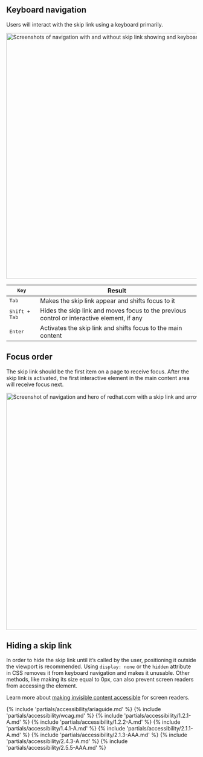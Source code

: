 ## Keyboard navigation

Users will interact with the skip link using a keyboard primarily.

<uxdot-example width-adjustment="870px">
  <img src="../skip-link-keyboard-navigation.png"
        alt="Screenshots of navigation with and without skip link showing and keyboard navigation text"
        width="872"
        height="651">
</uxdot-example>


<rh-table>
  <table>
    <thead>
      <tr>
        <th scope="col" data-label="Key"><kbd>Key</th>
        <th scope="col" data-label="Result">Result</th>
      </tr>
    </thead>
    <tbody>
      <tr>
        <td data-label="Key"><kbd>Tab</kbd> </td>
        <td data-label="Result">Makes the skip link appear and shifts focus to it</td>
      </tr>
      <tr>
        <td data-label="Key"><kbd>Shift + Tab</kbd></td>
        <td data-label="Result">Hides the skip link and moves focus to the previous control or interactive element, if any</td>
      </tr>
      <tr>
        <td data-label="Key"><kbd>Enter</kbd> </td>
        <td data-label="Result">Activates the skip link and shifts focus to the main content</td>
      </tr>
    </tbody>
  </table>
</rh-table>


## Focus order

The skip link should be the first item on a page to receive focus. After the skip link is activated, the first interactive element in the main content area will receive focus next.

<uxdot-example width-adjustment="870px">
  <img src="../skip-link-focus-order.png"
        alt="Screenshot of navigation and hero of redhat.com with a skip link and arrows showing focus order"
        width="872"
        height="628">
</uxdot-example>


## Hiding a skip link

In order to hide the skip link until it’s called by the user, positioning it outside the viewport is recommended. Using `display: none` or the `hidden` attribute in CSS removes it from keyboard navigation and makes it unusable. Other methods, like making its size equal to 0px, can also prevent screen readers from accessing the element. 

Learn more about <a href="https://webaim.org/techniques/css/invisiblecontent/">making invisible content accessible</a> for screen readers.

{% include 'partials/accessibility/ariaguide.md' %}
{% include 'partials/accessibility/wcag.md' %}
{% include 'partials/accessibility/1.2.1-A.md' %}
{% include 'partials/accessibility/1.2.2-A.md' %}
{% include 'partials/accessibility/1.4.1-A.md' %}
{% include 'partials/accessibility/2.1.1-A.md' %}
{% include 'partials/accessibility/2.1.3-AAA.md' %}
{% include 'partials/accessibility/2.4.3-A.md' %}
{% include 'partials/accessibility/2.5.5-AAA.md' %}